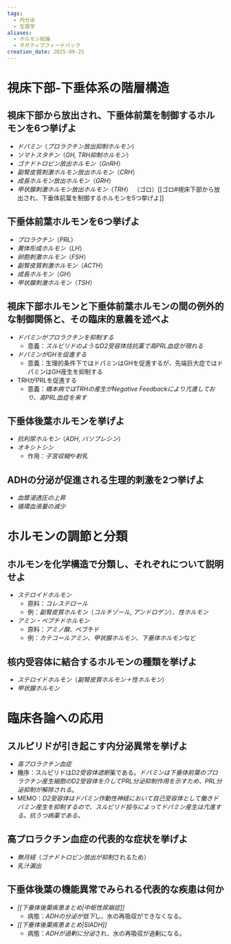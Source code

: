 ```yaml
---
tags:
  - 内分泌
  - 生理学
aliases:
  - ホルモン総論
  - ネガティブフィードバック
creation_date: 2025-09-25
---
```

# 視床下部-下垂体系の階層構造
## 視床下部から放出され、下垂体前葉を制御するホルモンを6つ挙げよ
- *ドパミン*（*プロラクチン放出抑制ホルモン*）
- *ソマトスタチン*（*GH, TRH抑制ホルモン*）
- *ゴナドトロピン放出ホルモン*（*GnRH*）
- *副腎皮質刺激ホルモン放出ホルモン*（*CRH*）
- *成長ホルモン放出ホルモン*（*GRH*）
- *甲状腺刺激ホルモン放出ホルモン*（*TRH*）
（ゴロ）[[ゴロ#視床下部から放出され、下垂体前葉を制御するホルモンを5つ挙げよ]]

## 下垂体前葉ホルモンを6つ挙げよ
- *プロラクチン*（*PRL*）
- *黄体形成ホルモン*（*LH*）
- *卵胞刺激ホルモン*（*FSH*）
- *副腎皮質刺激ホルモン*（*ACTH*）
- *成長ホルモン*（*GH*）
- *甲状腺刺激ホルモン*（*TSH*）

## 視床下部ホルモンと下垂体前葉ホルモンの間の例外的な制御関係と、その臨床的意義を述べよ
- *ドパミンがプロラクチンを抑制する*
	- 意義：*スルピリドのようなD2受容体拮抗薬で高PRL血症が現れる*
- *ドパミンがGHを促進する*
	- 意義：生理的条件下ではドパミンはGHを促進するが、先端巨大症ではドパミンはGH産生を抑制する
- TRHがPRLを促進する
	- 意義：*橋本病ではTRHの産生がNegative Feedbackにより亢進しており、高PRL血症を来す*

## 下垂体後葉ホルモンを挙げよ
- *抗利尿ホルモン*（*ADH*, *バソプレシン*）
- *オキシトシン*
	- 作用：*子宮収縮*や*射乳*

## ADHの分泌が促進される生理的刺激を2つ挙げよ
- *血漿浸透圧の上昇*
- *循環血液量の減少*

# ホルモンの調節と分類

## ホルモンを化学構造で分類し、それぞれについて説明せよ
- *ステロイドホルモン*
	- 原料：*コレステロール*
	- 例：*副腎皮質ホルモン*（*コルチゾール*, *アンドロゲン*）、*性ホルモン*
- *アミン・ペプチドホルモン*
	- 原料：*アミノ酸*、ペプチド
	- 例：*カテコールアミン*、*甲状腺ホルモン*、*下垂体ホルモン*など

## 核内受容体に結合するホルモンの種類を挙げよ
- *ステロイドホルモン*（*副腎皮質ホルモン＋性ホルモン*）
- *甲状腺ホルモン*

# 臨床各論への応用
## スルピリドが引き起こす内分泌異常を挙げよ
- *高プロラクチン血症*
- 機序：スルピリドは*D2受容体遮断*薬である。*ドパミンは下垂体前葉のプロラクチン産生細胞のD2受容体を介してPRL分泌抑制作用を示すため、PRL分泌抑制が解除される*。
- MEMO：*D2受容体はドパミン作動性神経において自己受容体として働きドパミン産生を抑制するので、スルピリド投与によってドパミン産生は亢進する。抗うつ病薬である。*

## 高プロラクチン血症の代表的な症状を挙げよ
- *無月経*（*ゴナドトロピン放出が抑制*されるため）
- *乳汁漏出*

## 下垂体後葉の機能異常でみられる代表的な疾患は何か
- *[[下垂体後葉疾患まとめ|中枢性尿崩症]]*
	- 病態：*ADHの分泌が低下*し、水の再吸収ができなくなる。
- *[[下垂体後葉疾患まとめ|SIADH]]*
	- 病態：*ADHが過剰に分泌*され、水の再吸収が過剰になる。